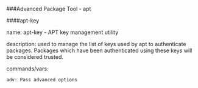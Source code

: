 ###Advanced Package Tool - apt

####apt-key

name: apt-key - APT key management utility

description: used to manage the list of keys used by apt to authenticate packages. Packages which have been authenticated using these keys will be considered trusted.

commands/vars:

    adv: Pass advanced options